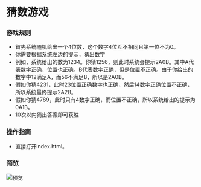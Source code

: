# 猜数游戏
### 游戏规则
+ 首先系统随机给出一个4位数，这个数字4位互不相同且第一位不为0。
+ 你需要根据系统左边的提示，猜出数字
+ 例如，系统给出的数为1234。你猜1256，则此时系统会提示2A0B。其中A代表数字正确，位置也正确。B代表数字正确，但是位置不正确。由于你给出的数字中12满足A，而56不满足B，所以是2A0B。
+ 假如你猜4231，此时23位置正确数字也正确，然后14数字正确位置不正确，所以系统最终提示2A2B。
+ 假如你猜4789，此时只有4数字正确，而位置不正确，所以系统给出的提示为0A1B。
+ 10次以内猜出答案即可获胜

### 操作指南
+ 直接打开index.html。

### 预览
![预览](https://upload-images.jianshu.io/upload_images/5750842-98327fb2bd586a47.jpg?imageMogr2/auto-orient/strip%7CimageView2/2/w/1240)
